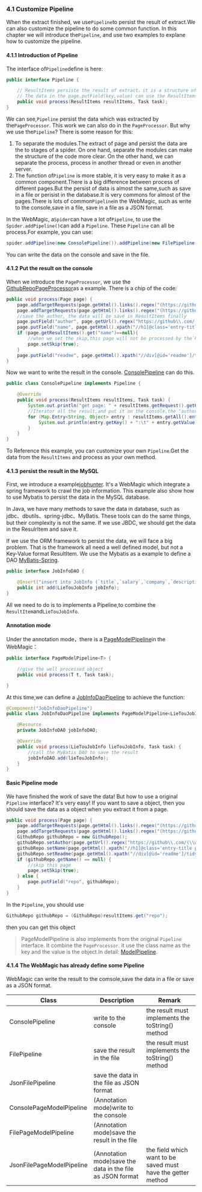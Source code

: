 ### 4.1 Customize Pipeline
When the extract finished, we use`Pipeline`to persist the result of extract.We can also customize the pipeline to do some common function. In this chapter we will introduce the`Pipeline`, and use two examples to explane how to customize the pipeline.
#### 4.1.1 Introduction of Pipeline
The interface of`Pipeline`define is here:
```java
public interface Pipeline {

    // ResultItems persiste the result of extract，it is a structure of map
    // The data in the page.putField(key,value) can use the ResultItems.get(key) to get
    public void process(ResultItems resultItems, Task task);
}
```
We can see,`Pipeline` persist the data which was extracted by the`PageProcessor`. This work we can also do in the `PageProcessor`. But why we use the`Pipeline`? There is some reason for this:
1. To separate the modules.The extract of page and persist the data are the to stages of a spider. On one hand, separate the modules can make the structure of the code more clear. On the other hand, we can separate the process, process in another thread or even in another server.
2. The function of`Pipeline` is more stable, it is very easy to make it as a common component.There is a big difference between process of different pages.But the persist of data is almost the same,such as save in a file or perisist in the database.It is very commons for almost of the pages.There is lots of common`Pipeline`in the WebMagic, such as write to the console,save in a file, save in a file as a JSON format.

In the WebMagic, a`Spider`can have a lot of`Pipeline`, to use the `Spider.addPipeline()`can add a `Pipeline`. These `Pipeline` can all be process.For example, you can use:

```java
spider.addPipeline(new ConsolePipeline()).addPipeline(new FilePipeline())
```

You can write the data on the console and save in the file.

#### 4.1.2 Put the result on the console
When we introduce the `PageProcessor`, we use the [GithubRepoPageProcessor](https://github.com/code4craft/webmagic/blob/master/webmagic-core/src/main/java/us/codecraft/webmagic/processor/example/GithubRepoPageProcessor.java)as a example. There is a chip of the code:

```java
public void process(Page page) {
    page.addTargetRequests(page.getHtml().links().regex("(https://github\\.com/\\w+/\\w+)").all());
    page.addTargetRequests(page.getHtml().links().regex("(https://github\\.com/\\w+)").all());
    //save the author, the data will be save in ResultItems finally
    page.putField("author", page.getUrl().regex("https://github\\.com/(\\w+)/.*").toString());
    page.putField("name", page.getHtml().xpath("//h1[@class='entry-title public']/strong/a/text()").toString());
    if (page.getResultItems().get("name")==null){
        //when we set the skip,this page will not be processed by the`Pipeline`
        page.setSkip(true);
    }
    page.putField("readme", page.getHtml().xpath("//div[@id='readme']/tidyText()"));
}
```

Now we want to write the result in the console. [ConsolePipeline](https://github.com/code4craft/webmagic/blob/master/webmagic-core/src/main/java/us/codecraft/webmagic/pipeline/ConsolePipeline.java) can do this.

```java
public class ConsolePipeline implements Pipeline {

    @Override
    public void process(ResultItems resultItems, Task task) {
        System.out.println("get page: " + resultItems.getRequest().getUrl());
        //Iterator all the result,and put it on the console,the "author","name","readme"are all the key,the result is value
        for (Map.Entry<String, Object> entry : resultItems.getAll().entrySet()) {
            System.out.println(entry.getKey() + ":\t" + entry.getValue());
        }
    }
}
```
To Reference this example, you can customize your own `Pipeline`.Get the data from the `ResultItems` and process as your own method.

#### 4.1.3 persist the result in the MySQL
First, we introduce a example[jobhunter](https://github.com/webmagic-io/jobhunter). It's a WebMagic which integrate a spring framework to crawl the job information. This example also show how to use Mybatis to persist the data in the MySQL database.

In Java, we have many methods to save the data in database, such as jdbc、dbutils、spring-jdbc、MyBatis. These tools can do the same things, but their complexity is not the same. If we use JBDC, we should get the data in the ResulrItem and save it.

If we use the ORM framework to persist the data, we will face a big problem. That is the framework all need a well defined model, but not a Key-Value format ResultItem. We use the Mybatis as a example to define a DAO [MyBatis-Spring](http://mybatis.github.io/spring/zh/).

```java
public interface JobInfoDAO {

    @Insert("insert into JobInfo (`title`,`salary`,`company`,`description`,`requirement`,`source`,`url`,`urlMd5`) values (#{title},#{salary},#{company},#{description},#{requirement},#{source},#{url},#{urlMd5})")
    public int add(LieTouJobInfo jobInfo);
}
```

All we need to do is to implements a Pipeline,to combine the `ResultItem`and`LieTouJobInfo`.

#### Annotation mode

Under the annotation mode，there is a [PageModelPipeline](https://github.com/code4craft/webmagic/blob/master/webmagic-extension/src/main/java/us/codecraft/webmagic/pipeline/PageModelPipeline.java)in the WebMagic：

```java
public interface PageModelPipeline<T> {

    //give the well processed object
    public void process(T t, Task task);

}
```

At this time,we can define a [JobInfoDaoPipeline](https://github.com/webmagic-io/jobhunter/blob/master/src/main/java/us/codecraft/jobhunter/pipeline/JobInfoDaoPipeline.java) to achieve the function:

```java
@Component("JobInfoDaoPipeline")
public class JobInfoDaoPipeline implements PageModelPipeline<LieTouJobInfo> {

    @Resource
    private JobInfoDAO jobInfoDAO;

    @Override
    public void process(LieTouJobInfo lieTouJobInfo, Task task) {
        //call the MyBatis DAO to save the result
        jobInfoDAO.add(lieTouJobInfo);
    }
}
```

#### Basic Pipeline mode

We have finished the work of save the data! But how to use a original `Pipeline` interface? It's very easy! If you want to save a object, then you should save the data as a object when you extract it from a page.

```java
public void process(Page page) {
    page.addTargetRequests(page.getHtml().links().regex("(https://github\\.com/\\w+/\\w+)").all());
    page.addTargetRequests(page.getHtml().links().regex("(https://github\\.com/\\w+)").all());
    GithubRepo githubRepo = new GithubRepo();
    githubRepo.setAuthor(page.getUrl().regex("https://github\\.com/(\\w+)/.*").toString());
    githubRepo.setName(page.getHtml().xpath("//h1[@class='entry-title public']/strong/a/text()").toString());
    githubRepo.setReadme(page.getHtml().xpath("//div[@id='readme']/tidyText()").toString());
    if (githubRepo.getName() == null) {
        //skip this page
        page.setSkip(true);
    } else {
        page.putField("repo", githubRepo);
    }
}
```

In the `Pipeline`, you should use

```java
GithubRepo githubRepo = (GithubRepo)resultItems.get("repo");
```

then you can get this object

> PageModelPipeline is also implements from the original `Pipeline` interface. It combine the `PageProcessor`. it use the class name as the key and the value is the object.In detail: [ModelPipeline](https://github.com/code4craft/webmagic/blob/master/webmagic-extension/src/main/java/us/codecraft/webmagic/model/ModelPipeline.java).

#### 4.1.4 The WebMagic has already define some Pipeline

WebMagic can write the result to the comsole,save the data in a file or save as a JSON format.

| Class | Description | Remark |
| -------- | ------- | ------- |
|ConsolePipeline|write to the console|the result must implements the toString() method
|FilePipeline|save the result in the file|the result must implements the toString() method
|JsonFilePipeline|save the data in the file as JSON format||
|ConsolePageModelPipeline|(Annotation mode)write to the console||
|FilePageModelPipeline|(Annotation mode)save the result in the file||
|JsonFilePageModelPipeline|(Annotation mode)save the data in the file as JSON format|the field which want to be saved must have the getter method
